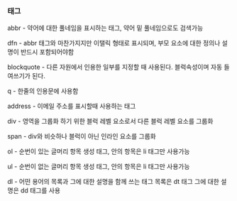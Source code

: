 ### 태그

abbr - 약어에 대한 풀네임을 표시하는 태그, 약어 밑 풀네임으로도 검색가능    
  
dfn - abbr 태그와 마찬가지지만 이탤릭 형태로 표시되며, 부모 요소에 대한 정의나 설명이 반드시 포함되어야함    

blockquote - 다른 자원에서 인용한 일부를 지정할 때 사용된다. 블럭속성이며 자동 들여쓰기가 된다.  
  
q - 한줄의 인용문에 사용함  
  
address - 이메일 주소를 표시할때 사용하는 태그  

div - 영역을 그룹화 하기 위한 블럭 레벨 요소로서 다른 블럭 레벨 요소를 그룹화  
  
span - div와 비슷하나 블럭이 아닌 인라인 요소를 그룹화    

ol - 순번이 있는 글머리 항목 생성 태그, 안의 항목은 li 태그만 사용가능  
  
ul - 순번이 없는 글머리 항목 생성 태그, 안의 항목은 li 태그만 사용가능  
  
dl - 어떤 용어의 목록과 그에 대한 설명을 함께 쓰는 태그 목록은 dt 태그 그에 대한 설명은 dd 태그를 사용
